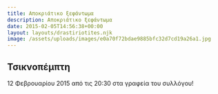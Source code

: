 ```yaml
---
title: Αποκριάτικο ξεφάντωμα
description: Αποκριάτικο ξεφάντωμα
date: 2015-02-05T14:56:38+00:00
layout: layouts/drastiriotites.njk
image: /assets/uploads/images/e0a70f72bdae9885bfc32d7cd19a26a1.jpg
---
```

## **Τσικνοπέμπτη**

12 Φεβρουαρίου 2015 από τις 20:30 στα γραφεία του συλλόγου!
<!-- excerpt -->

